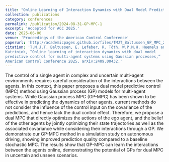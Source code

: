 ```yaml
---
title: "Online Learning of Interaction Dynamics with Dual Model Predictive Control for Multi-Agent Systems Using Gaussian Processes"
collection: publications
category: conferences
permalink: /publication/2024-08-31-GP-MPC-1
excerpt: 'Accepted for ACC 2025.'
date: 2025-06-06
venue: 'Proceedings of the American Control Conference'
paperurl: 'http://academicpages.github.io/files/TMJT_Baltussen_GP_MPC_2025-06-06.pdf'
citation: 'T.M.J.T. Baltussen, E. Lefeber, R. Tóth, W.P.M.H. Heemels and A.
Katriniok, “Online learning of interaction dynamics with dual model
predictive control for multi-agent systems using Gaussian processes,”
American Control Conference 2025, arXiv:2409.00432.'
---
```


The control of a single agent in complex and uncertain multi-agent environments requires careful consideration of the interactions between the agents. 
In this context, this paper proposes a dual model predictive control (MPC) method using Gaussian process (GP) models for multi-agent systems.
While Gaussian process MPC (GP-MPC) has been shown to be effective in predicting the dynamics of other agents, current
methods do not consider the influence of the control input on the covariance of the predictions, and hence lack the dual control effect. 
Therefore, we propose a dual MPC that directly optimizes the actions of the ego agent, and the belief of the other agents 
by jointly optimizing their state trajectories as well as the associated covariance while considering their interactions through a GP. 
We demonstrate our GP-MPC method in a simulation study on autonomous driving, showing improved prediction quality compared to a baseline stochastic MPC. 
The results show that GP-MPC can learn the interactions between the agents online, demonstrating the potential of GPs for dual MPC in uncertain and unseen scenarios.
